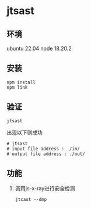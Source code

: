 # jtsast

## 环境
ubuntu 22.04
node 18.20.2

## 安装

```
npm install 
npm link
```

## 验证

```
jtsast
```

出现以下则成功

```
# jtsast
# input file address : ./in/
# output file address : ./out/
```

## 功能

1. 调用js-x-ray进行安全检测

   ```
   jtcast --dmp
   ```

   
